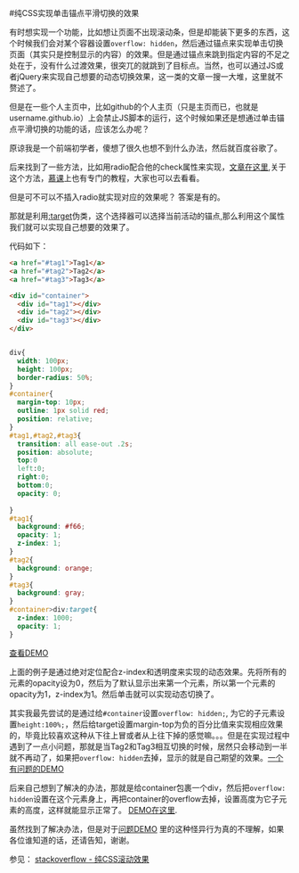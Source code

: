 #纯CSS实现单击锚点平滑切换的效果

有时想实现一个功能，比如想让页面不出现滚动条，但是却能装下更多的东西，这个时候我们会对某个容器设置```overflow: hidden```，然后通过锚点来实现单击切换页面（其实只是控制显示的内容）的效果。但是通过锚点来跳到指定内容的不足之处在于，没有什么过渡效果，很突兀的就跳到了目标点。当然，也可以通过JS或者jQuery来实现自己想要的动态切换效果，这一类的文章一搜一大堆，这里就不赘述了。

但是在一些个人主页中，比如github的个人主页（只是主页而已，也就是username.github.io）上会禁止JS脚本的运行，这个时候如果还是想通过单击锚点平滑切换的功能的话，应该怎么办呢？

原谅我是一个前端初学者，傻想了很久也想不到什么办法，然后就百度谷歌了。

后来找到了一些方法，比如用radio配合他的check属性来实现，[文章在这里](http://tympanus.net/codrops/2012/06/12/css-only-responsive-layout-with-smooth-transitions/),关于这个方法，[慕课](http://www.imooc.com/view/252)上也有专门的教程，大家也可以去看看。

但是可不可以不插入radio就实现对应的效果呢？ 答案是有的。

那就是利用[:target](https://developer.mozilla.org/en-US/docs/Web/CSS/%3Atarget)伪类，这个选择器可以选择当前活动的锚点,那么利用这个属性我们就可以实现自己想要的效果了。

代码如下：

```html
<a href="#tag1">Tag1</a>
<a href="#tag2">Tag2</a>
<a href="#tag3">Tag3</a>

<div id="container">
  <div id="tag1"></div>
  <div id="tag2"></div>
  <div id="tag3"></div>
</div>

```

```css

div{
  width: 100px;
  height: 100px;
  border-radius: 50%;
}
#container{
  margin-top: 10px;
  outline: 1px solid red;
  position: relative;
}
#tag1,#tag2,#tag3{
  transition: all ease-out .2s;
  position: absolute;
  top:0
  left:0;
  right:0;
  bottom:0;
  opacity: 0;
  
}
#tag1{
  background: #f66;
  opacity: 1;
  z-index: 1;
}
#tag2{
  background: orange;
}
#tag3{
  background: gray;
}
#container>div:target{
  z-index: 1000;
  opacity: 1;
}
```

[查看DEMO](https://jsfiddle.net/243kjL60/2/)

上面的例子是通过绝对定位配合z-index和透明度来实现的动态效果。先将所有的元素的opacity设为0，然后为了默认显示出来第一个元素，所以第一个元素的opacity为1，z-index为1。然后单击就可以实现动态切换了。

其实我最先尝试的是通过给```#container```设置```overflow: hidden;```, 为它的子元素设置```height:100%;```，然后给target设置margin-top为负的百分比值来实现相应效果的，毕竟比较喜欢这种从下往上冒或者从上往下掉的感觉嘛。。。但是在实现过程中遇到了一点小问题，那就是当Tag2和Tag3相互切换的时候，居然只会移动到一半就不再动了，如果把```overflow: hidden```去掉，显示的就是自己期望的效果。[一个有问题的DEMO](https://jsfiddle.net/bezbu3j2/) 

后来自己想到了解决的办法，那就是给container包裹一个div，然后把```overflow: hidden```设置在这个元素身上，再把container的overflow去掉，设置高度为它子元素的高度，这样就能显示正常了。 [DEMO在这里](https://jsfiddle.net/dc3svdvf/4/).

虽然找到了解决办法，但是对于[问题DEMO](https://jsfiddle.net/bezbu3j2/) 里的这种怪异行为真的不理解，如果各位谁知道的话，还请告知，谢谢。

参见：
[stackoverflow - 纯CSS滚动效果](http://stackoverflow.com/questions/17631417/css-pure-css-scroll-animation)